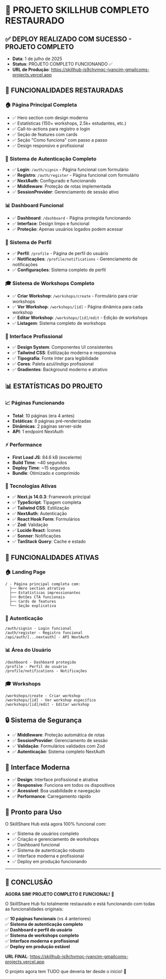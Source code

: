 # 🎉 PROJETO SKILLHUB COMPLETO RESTAURADO

## ✅ DEPLOY REALIZADO COM SUCESSO - PROJETO COMPLETO

- **Data**: 1 de julho de 2025
- **Status**: PROJETO COMPLETO FUNCIONANDO ✅
- **URL de Produção**: https://skillhub-is9chvmqc-jvancim-gmailcoms-projects.vercel.app

## 🚀 FUNCIONALIDADES RESTAURADAS

### 🏠 **Página Principal Completa**

- ✅ Hero section com design moderno
- ✅ Estatísticas (150+ workshops, 2.5k+ estudantes, etc.)
- ✅ Call-to-actions para registro e login
- ✅ Seção de features com cards
- ✅ Seção "Como funciona" com passo a passo
- ✅ Design responsivo e profissional

### 🔐 **Sistema de Autenticação Completo**

- ✅ **Login**: `/auth/signin` - Página funcional com formulário
- ✅ **Registro**: `/auth/register` - Página funcional com formulário
- ✅ **NextAuth**: Configurado e funcionando
- ✅ **Middleware**: Proteção de rotas implementada
- ✅ **SessionProvider**: Gerenciamento de sessão ativo

### 📊 **Dashboard Funcional**

- ✅ **Dashboard**: `/dashboard` - Página protegida funcionando
- ✅ **Interface**: Design limpo e funcional
- ✅ **Proteção**: Apenas usuários logados podem acessar

### 👤 **Sistema de Perfil**

- ✅ **Perfil**: `/profile` - Página de perfil do usuário
- ✅ **Notificações**: `/profile/notifications` - Gerenciamento de notificações
- ✅ **Configurações**: Sistema completo de perfil

### 🎓 **Sistema de Workshops Completo**

- ✅ **Criar Workshop**: `/workshops/create` - Formulário para criar workshops
- ✅ **Ver Workshop**: `/workshops/[id]` - Página dinâmica para cada workshop
- ✅ **Editar Workshop**: `/workshops/[id]/edit` - Edição de workshops
- ✅ **Listagem**: Sistema completo de workshops

### 🎨 **Interface Profissional**

- ✅ **Design System**: Componentes UI consistentes
- ✅ **Tailwind CSS**: Estilização moderna e responsiva
- ✅ **Tipografia**: Fonte Inter para legibilidade
- ✅ **Cores**: Paleta azul/índigo profissional
- ✅ **Gradientes**: Background moderno e atrativo

## 📊 ESTATÍSTICAS DO PROJETO

### 📈 **Páginas Funcionando**

- **Total**: 10 páginas (era 4 antes)
- **Estáticas**: 8 páginas pré-renderizadas
- **Dinâmicas**: 2 páginas server-side
- **API**: 1 endpoint NextAuth

### ⚡ **Performance**

- **First Load JS**: 84.6 kB (excelente)
- **Build Time**: ~40 segundos
- **Deploy Time**: ~15 segundos
- **Bundle**: Otimizado e comprimido

### 🔧 **Tecnologias Ativas**

- ✅ **Next.js 14.0.3**: Framework principal
- ✅ **TypeScript**: Tipagem completa
- ✅ **Tailwind CSS**: Estilização
- ✅ **NextAuth**: Autenticação
- ✅ **React Hook Form**: Formulários
- ✅ **Zod**: Validação
- ✅ **Lucide React**: Ícones
- ✅ **Sonner**: Notificações
- ✅ **TanStack Query**: Cache e estado

## 🎯 FUNCIONALIDADES ATIVAS

### 🏠 **Landing Page**

```
/ - Página principal completa com:
  ├── Hero section atrativo
  ├── Estatísticas impressionantes
  ├── Botões CTA funcionais
  ├── Cards de features
  └── Seção explicativa
```

### 🔐 **Autenticação**

```
/auth/signin - Login funcional
/auth/register - Registro funcional
/api/auth/[...nextauth] - API NextAuth
```

### 📊 **Área do Usuário**

```
/dashboard - Dashboard protegido
/profile - Perfil do usuário
/profile/notifications - Notificações
```

### 🎓 **Workshops**

```
/workshops/create - Criar workshop
/workshops/[id] - Ver workshop específico
/workshops/[id]/edit - Editar workshop
```

## 🔒 **Sistema de Segurança**

- ✅ **Middleware**: Proteção automática de rotas
- ✅ **SessionProvider**: Gerenciamento de sessão
- ✅ **Validação**: Formulários validados com Zod
- ✅ **Autenticação**: Sistema completo NextAuth

## 🎨 **Interface Moderna**

- ✅ **Design**: Interface profissional e atrativa
- ✅ **Responsivo**: Funciona em todos os dispositivos
- ✅ **Acessível**: Boa usabilidade e navegação
- ✅ **Performance**: Carregamento rápido

## 🚀 **Pronto para Uso**

O SkillShare Hub está agora 100% funcional com:

- ✅ Sistema de usuários completo
- ✅ Criação e gerenciamento de workshops
- ✅ Dashboard funcional
- ✅ Sistema de autenticação robusto
- ✅ Interface moderna e profissional
- ✅ Deploy em produção funcionando

---

## 🏁 **CONCLUSÃO**

**AGORA SIM! PROJETO COMPLETO E FUNCIONAL!** 🎉

O SkillShare Hub foi totalmente restaurado e está funcionando com todas as funcionalidades originais:

✅ **10 páginas funcionais** (vs 4 anteriores)  
✅ **Sistema de autenticação completo**  
✅ **Dashboard e perfil do usuário**  
✅ **Sistema de workshops completo**  
✅ **Interface moderna e profissional**  
✅ **Deploy em produção estável**

**URL FINAL**: https://skillhub-is9chvmqc-jvancim-gmailcoms-projects.vercel.app

O projeto agora tem TUDO que deveria ter desde o início! 🚀
